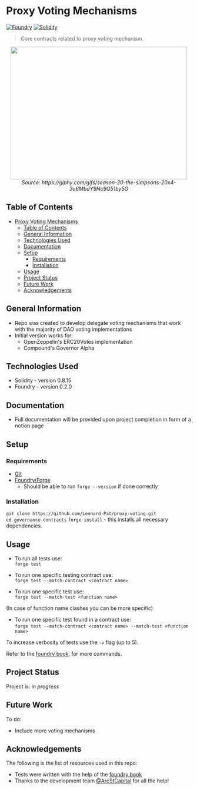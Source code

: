 # Proxy Voting Mechanisms
[![Foundry](https://badgen.net/badge/Foundry/0.2.0/yellow)](https://github.com/foundry-rs/foundry)
[![Solidity](https://badgen.net/badge/Solidity/0.8.15/purple)](https://docs.soliditylang.org/en/v0.8.15/)
> Core contracts related to proxy voting mechanism.

<div align="center">
  <img src="https://media.giphy.com/media/3o6MbdY9Nc9G51by5G/giphy.gif" width="480" height="360" allowFullScreen></img>
  
  <br/>
  <em>Source: <a>https://giphy.com/gifs/season-20-the-simpsons-20x4-3o6MbdY9Nc9G51by5G<a/></em>
</div> 

## Table of Contents
- [Proxy Voting Mechanisms](#proxy-voting-mechanisms)
  - [Table of Contents](#table-of-contents)
  - [General Information](#general-information)
  - [Technologies Used](#technologies-used)
  - [Documentation](#documentation)
  - [Setup](#setup)
    - [Requirements](#requirements)
    - [Installation](#installation)
  - [Usage](#usage)
  - [Project Status](#project-status)
  - [Future Work](#future-work)
  - [Acknowledgements](#acknowledgements)

## General Information
- Repo was created to develop delegate voting mechanisms that work with the majority of DAO voting implementations
- Initial version works for:
  - OpenZeppelin's ERC20Votes implementation 
  - Compound's Governor Alpha

## Technologies Used
- Solidity - version 0.8.15
- Foundry - version 0.2.0

## Documentation 
- Full documentation will be provided upon project completion in form of a notion page

## Setup
### Requirements 
- [Git](https://git-scm.com/book/en/v2/Getting-Started-Installing-Git)
- [Foundry/Forge](https://github.com/foundry-rs/foundry#installation)
  - Should be able to run `forge --version` if done correctly
### Installation
`git clone https://github.com/Leonard-Pat/proxy-voting.git`\
`cd governance-contracts`
`forge install` - this installs all necessary dependencies. 


## Usage

- To run all tests use:\
`forge test`

- To run one specific testing contract use:\
`forge test --match-contract <contract name>`

- To run one specific test use:\
`forge test --match-test <function name>`

(In case of function name clashes you can be more specific)
- To run one specific test found in a contract use:\
`forge test --match-contract <contract name> --match-test <function name>`

To increase verbosity of tests use the `-v` flag (up to 5).

Refer to the [foundry book](https://book.getfoundry.sh/), for more commands.


## Project Status
Project is: _in progress_

## Future Work

To do:
- Include more voting mechanisms


## Acknowledgements
The following is the list of resources used in this repo:
- Tests were written with the help of the [foundry book](https://book.getfoundry.sh/)
- Thanks to the development team [@ArcStCapital](https://github.com/ArcStreetCapital) for all the help!